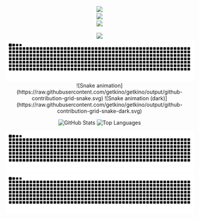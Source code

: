 
<div align="center">
  <img src="https://skillicons.dev/icons?i=html,css,js,php" /><br>
  <img src="https://skillicons.dev/icons?i=python,tkinter,pypdf2,pdf2image,svg" /><br>
  <img src="https://skillicons.dev/icons?i=git,github,vscode,figma,pr,ps" />
</div>
<p align="center">
  <img src="[https://skillicons.dev/icons?i=python,tkinter,pypdf2,pdf2image,svg](https://raw.githubusercontent.com/getkino/getkino/output/github-contribution-grid-snake.svg)" /><br>
  <img src="https://raw.githubusercontent.com/getkino/getkino/output/github-contribution-grid-snake.svg" />
  ![Snake animation](https://raw.githubusercontent.com/getkino/getkino/output/github-contribution-grid-snake.svg)
  ![Snake animation (dark)](https://raw.githubusercontent.com/getkino/getkino/output/github-contribution-grid-snake-dark.svg)

</p>
<p align="center">
  <img src="https://github-readme-stats.vercel.app/api?username=getkino&show_icons=true&locale=tr" alt="GitHub Stats" height="165"/>
  <img src="https://github-readme-stats.vercel.app/api/top-langs/?username=getkino&layout=compact&title_color=FF5733&locale=tr" alt="Top Languages" height="165"/>
</p>



![Snake animation](https://raw.githubusercontent.com/getkino/getkino/output/github-contribution-grid-snake.svg)
![Snake animation (dark)](https://raw.githubusercontent.com/getkino/getkino/output/github-contribution-grid-snake-dark.svg)
